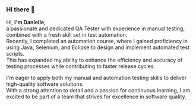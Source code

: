 <h3>Hi there 👋 </h3>
<p>Hi, <b>I'm Danielle</b>,<br>
a passionate and dedicated QA Tester with experience in manual testing, combined with a fresh skill set in test automation. <br>
Recently, I completed an automation course, where I gained proficiency in using Java, Selenium, and Eclipse to design and implement automated test scripts.<br>
  This has expanded my ability to enhance the efficiency and accuracy of testing processes while contributing to faster release cycles.<br> </p>
I'm eager to apply both my manual and automation testing skills to deliver high-quality software solutions. <br>
With a strong attention to detail and a passion for continuous learning, I am excited to be part of a team that strives for excellence in software quality.



<!--
**DanielleAmano/DanielleAmano** is a ✨ _special_ ✨ repository because its `README.md` (this file) appears on your GitHub profile.

Here are some ideas to get you started:

- 🔭 I’m currently working on ...
- 🌱 I’m currently learning ...
- 👯 I’m looking to collaborate on ...
- 🤔 I’m looking for help with ...
- 💬 Ask me about ...
- 📫 How to reach me: ...
- 😄 Pronouns: ...
- ⚡ Fun fact: ...
-->
